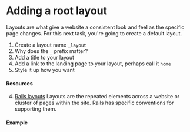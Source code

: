 # Adding a root layout

Layouts are what give a website a consistent look and feel as the specific page changes.
For this next task, you're going to create a default layout.

1. Create a layout name `_layout`
2. Why does the `_` prefix matter?
3. Add a title to your layout
4. Add a link to the landing page to your layout, perhaps call it `home`
5. Style it up how you want


#### Resources
4. [Rails layouts](https://guides.rubyonrails.org/layouts_and_rendering.html) Layouts are the repeated elements across a website or cluster of pages within the site. Rails has specific conventions for supporting them.

#### Example

